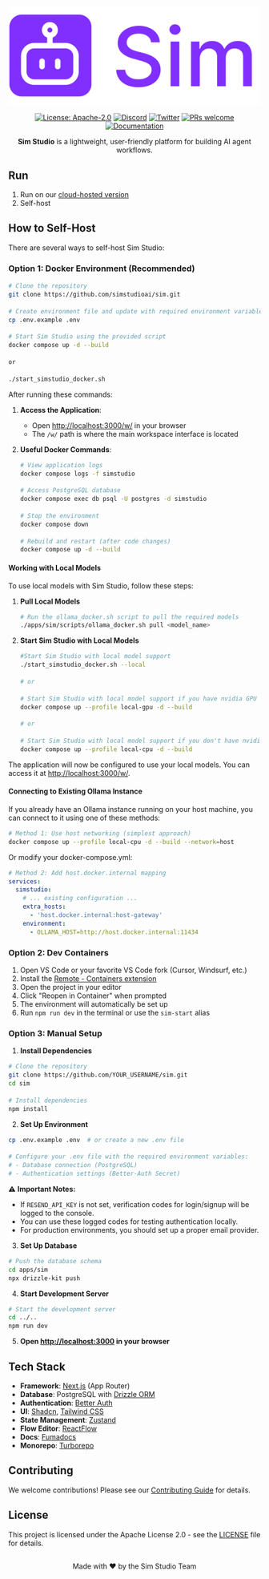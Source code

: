 <p align="center">
  <img src="apps/sim/public/static/sim.png" alt="Sim Studio Logo" width="500"/>
</p>

<p align="center">
  <a href="https://www.apache.org/licenses/LICENSE-2.0"><img src="https://img.shields.io/badge/License-Apache%202.0-blue.svg" alt="License: Apache-2.0"></a>
  <a href="https://discord.gg/Hr4UWYEcTT"><img src="https://img.shields.io/badge/Discord-Join%20Server-7289DA?logo=discord&logoColor=white" alt="Discord"></a>
  <a href="https://x.com/simstudioai"><img src="https://img.shields.io/twitter/follow/simstudioai?style=social" alt="Twitter"></a>
  <a href="https://github.com/simstudioai/sim/pulls"><img src="https://img.shields.io/badge/PRs-welcome-brightgreen.svg" alt="PRs welcome"></a>
  <a href="https://docs.simstudio.ai"><img src="https://img.shields.io/badge/Docs-visit%20documentation-blue.svg" alt="Documentation"></a>
</p>

<p align="center">
  <strong>Sim Studio</strong> is a lightweight, user-friendly platform for building AI agent workflows.
</p>

## Run

1. Run on our [cloud-hosted version](https://simstudio.ai)
2. Self-host

## How to Self-Host

There are several ways to self-host Sim Studio:

### Option 1: Docker Environment (Recommended)

```bash
# Clone the repository
git clone https://github.com/simstudioai/sim.git

# Create environment file and update with required environment variables (BETTER_AUTH_SECRET)
cp .env.example .env

# Start Sim Studio using the provided script
docker compose up -d --build

or

./start_simstudio_docker.sh
```

After running these commands:

1. **Access the Application**:

   - Open [http://localhost:3000/w/](http://localhost:3000/w/) in your browser
   - The `/w/` path is where the main workspace interface is located

2. **Useful Docker Commands**:

   ```bash
   # View application logs
   docker compose logs -f simstudio

   # Access PostgreSQL database
   docker compose exec db psql -U postgres -d simstudio

   # Stop the environment
   docker compose down

   # Rebuild and restart (after code changes)
   docker compose up -d --build
   ```

#### Working with Local Models

To use local models with Sim Studio, follow these steps:

1. **Pull Local Models**

   ```bash
   # Run the ollama_docker.sh script to pull the required models
   ./apps/sim/scripts/ollama_docker.sh pull <model_name>
   ```

2. **Start Sim Studio with Local Models**

   ```bash
   #Start Sim Studio with local model support
   ./start_simstudio_docker.sh --local

   # or

   # Start Sim Studio with local model support if you have nvidia GPU
   docker compose up --profile local-gpu -d --build

   # or

   # Start Sim Studio with local model support if you don't have nvidia GPU
   docker compose up --profile local-cpu -d --build
   ```

The application will now be configured to use your local models. You can access it at [http://localhost:3000/w/](http://localhost:3000/w/).

#### Connecting to Existing Ollama Instance

If you already have an Ollama instance running on your host machine, you can connect to it using one of these methods:

```bash
# Method 1: Use host networking (simplest approach)
docker compose up --profile local-cpu -d --build --network=host
```

Or modify your docker-compose.yml:

```yaml
# Method 2: Add host.docker.internal mapping
services:
  simstudio:
    # ... existing configuration ...
    extra_hosts:
      - 'host.docker.internal:host-gateway'
    environment:
      - OLLAMA_HOST=http://host.docker.internal:11434
```

### Option 2: Dev Containers

1. Open VS Code or your favorite VS Code fork (Cursor, Windsurf, etc.)
2. Install the [Remote - Containers extension](https://marketplace.visualstudio.com/items?itemName=ms-vscode-remote.remote-containers)
3. Open the project in your editor
4. Click "Reopen in Container" when prompted
5. The environment will automatically be set up
6. Run `npm run dev` in the terminal or use the `sim-start` alias

### Option 3: Manual Setup

1. **Install Dependencies**

```bash
# Clone the repository
git clone https://github.com/YOUR_USERNAME/sim.git
cd sim

# Install dependencies
npm install
```

2. **Set Up Environment**

```bash
cp .env.example .env  # or create a new .env file

# Configure your .env file with the required environment variables:
# - Database connection (PostgreSQL)
# - Authentication settings (Better-Auth Secret)
```

⚠️ **Important Notes:**

- If `RESEND_API_KEY` is not set, verification codes for login/signup will be logged to the console.
- You can use these logged codes for testing authentication locally.
- For production environments, you should set up a proper email provider.

3. **Set Up Database**

```bash
# Push the database schema
cd apps/sim
npx drizzle-kit push
```

4. **Start Development Server**

```bash
# Start the development server
cd ../..
npm run dev
```

5. **Open [http://localhost:3000](http://localhost:3000) in your browser**

## Tech Stack

- **Framework**: [Next.js](https://nextjs.org/) (App Router)
- **Database**: PostgreSQL with [Drizzle ORM](https://orm.drizzle.team)
- **Authentication**: [Better Auth](https://better-auth.com)
- **UI**: [Shadcn](https://ui.shadcn.com/), [Tailwind CSS](https://tailwindcss.com)
- **State Management**: [Zustand](https://zustand-demo.pmnd.rs/)
- **Flow Editor**: [ReactFlow](https://reactflow.dev/)
- **Docs**: [Fumadocs](https://fumadocs.vercel.app/)
- **Monorepo**: [Turborepo](https://turborepo.org/)

## Contributing

We welcome contributions! Please see our [Contributing Guide](.github/CONTRIBUTING.md) for details.

## License

This project is licensed under the Apache License 2.0 - see the [LICENSE](LICENSE) file for details.

##

<p align="center">Made with ❤️ by the Sim Studio Team</p>
